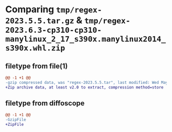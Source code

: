 # Comparing `tmp/regex-2023.5.5.tar.gz` & `tmp/regex-2023.6.3-cp310-cp310-manylinux_2_17_s390x.manylinux2014_s390x.whl.zip`

## filetype from file(1)

```diff
@@ -1 +1 @@
-gzip compressed data, was "regex-2023.5.5.tar", last modified: Wed May  3 17:28:21 2023, max compression
+Zip archive data, at least v2.0 to extract, compression method=store
```

## filetype from diffoscope

```diff
@@ -1 +1 @@
-GzipFile
+ZipFile
```

